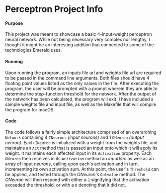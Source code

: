# Perceptron Project Info

#### Purpose

This project was meant to showcase a basic 4-input-weight perceptron neural network. While not being necessary very complex nor lengthy, I thought it might be an interesting addition that connected to some of the technologies Emerald uses.

#### Running

Upon running the program, an inputs file url and weights file url are required to be passed in the command line arguments. Both files should have 4 floating point values listed as the only values in the file. After executing the program, the user will be prompted with a prompt wherein they are able to determine the step-function threshold for the network. After the output of the network has been calculated, the program will exit. I have included a sample weights file and input file, as well as the Makefile that will compile the program for macOS.

#### Code

The code follows a fairly simple architecture comprised of an overarching `Network` containing 4 `INeurons` _(input neurons)_ and 1 `ONeuron` _(output neuron)_. Each `INeuron` is initialized with a weight from the weights file, and maintains an `Act` method that is passed an input onto which it will apply its weight. It maintains each affected input in its `Activation` property. Each `ONeuron` then receives in its `Activation` method an _inputVec_ as well as an array of input _neurons_, calling upon each's activation and in turn, incrementing its own activation sum. At this point, the user's `Threshold` can be applied, and tested through the _ONeuron's_ `Outvalue` method. The _ONeuron_ will then respond with either a `1` signifying that the activation exceeded the threshold, or with a `0` denoting that it did not.
